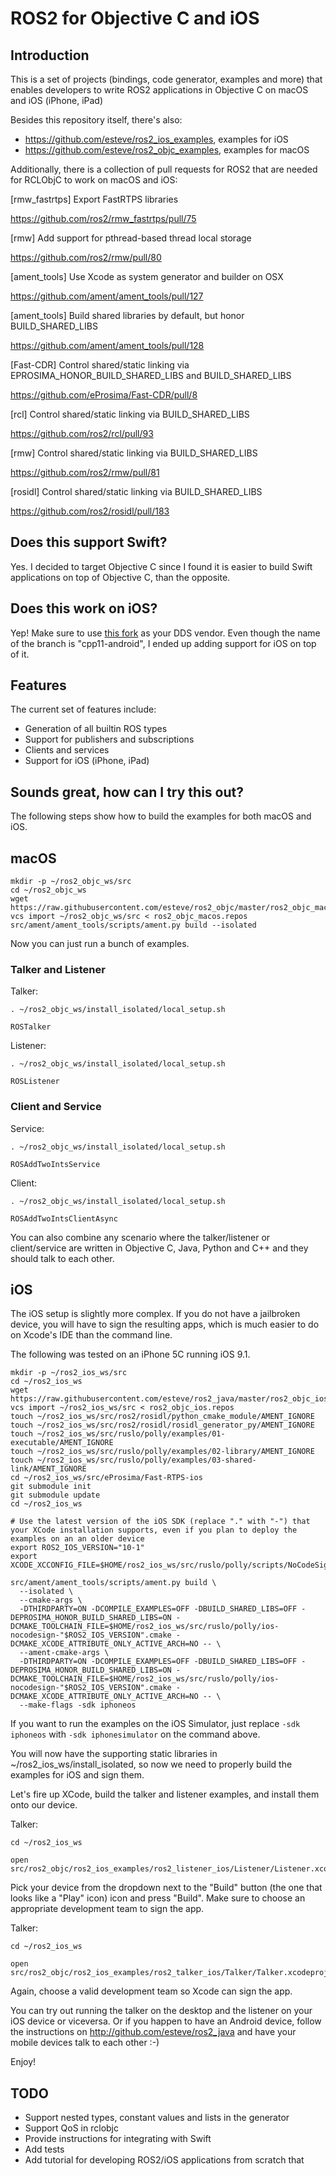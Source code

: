 ROS2 for Objective C and iOS
============================

Introduction
------------

This is a set of projects (bindings, code generator, examples and more) that enables developers to write ROS2
applications in Objective C on macOS and iOS (iPhone, iPad)

Besides this repository itself, there's also:
- https://github.com/esteve/ros2_ios_examples, examples for iOS
- https://github.com/esteve/ros2_objc_examples, examples for macOS

Additionally, there is a collection of pull requests for ROS2 that are needed for RCLObjC to work on macOS and iOS:

[rmw_fastrtps] Export FastRTPS libraries

https://github.com/ros2/rmw_fastrtps/pull/75

[rmw] Add support for pthread-based thread local storage

https://github.com/ros2/rmw/pull/80

[ament_tools] Use Xcode as system generator and builder on OSX

https://github.com/ament/ament_tools/pull/127

[ament_tools] Build shared libraries by default, but honor BUILD_SHARED_LIBS

https://github.com/ament/ament_tools/pull/128

[Fast-CDR] Control shared/static linking via EPROSIMA_HONOR_BUILD_SHARED_LIBS and BUILD_SHARED_LIBS

https://github.com/eProsima/Fast-CDR/pull/8

[rcl] Control shared/static linking via BUILD_SHARED_LIBS

https://github.com/ros2/rcl/pull/93

[rmw] Control shared/static linking via BUILD_SHARED_LIBS

https://github.com/ros2/rmw/pull/81

[rosidl] Control shared/static linking via BUILD_SHARED_LIBS

https://github.com/ros2/rosidl/pull/183

Does this support Swift?
------------------------

Yes. I decided to target Objective C since I found it is easier to build Swift applications on top of Objective C, than the opposite.

Does this work on iOS?
----------------------

Yep! Make sure to use [this fork](https://github.com/eProsima/Fast-RTPS/pull/26) as your DDS vendor. Even though the name of the branch is "cpp11-android", I ended up adding support for iOS on top of it.

Features
--------

The current set of features include:
- Generation of all builtin ROS types
- Support for publishers and subscriptions
- Clients and services
- Support for iOS (iPhone, iPad)

Sounds great, how can I try this out?
-------------------------------------

The following steps show how to build the examples for both macOS and iOS.

macOS
-----

```
mkdir -p ~/ros2_objc_ws/src
cd ~/ros2_objc_ws
wget https://raw.githubusercontent.com/esteve/ros2_objc/master/ros2_objc_macos.repos
vcs import ~/ros2_objc_ws/src < ros2_objc_macos.repos
src/ament/ament_tools/scripts/ament.py build --isolated
```

Now you can just run a bunch of examples.

### Talker and Listener

Talker:

```
. ~/ros2_objc_ws/install_isolated/local_setup.sh

ROSTalker
```

Listener:

```
. ~/ros2_objc_ws/install_isolated/local_setup.sh

ROSListener
```

### Client and Service

Service:

```
. ~/ros2_objc_ws/install_isolated/local_setup.sh

ROSAddTwoIntsService
```

Client:

```
. ~/ros2_objc_ws/install_isolated/local_setup.sh

ROSAddTwoIntsClientAsync
```

You can also combine any scenario where the talker/listener or client/service are written in Objective C, Java, Python and C++ and they should talk to each other.

iOS
---

The iOS setup is slightly more complex. If you do not have a jailbroken device, you will have to sign the resulting apps, which is much easier to do on Xcode's IDE than the command line.

The following was tested on an iPhone 5C running iOS 9.1.

```
mkdir -p ~/ros2_ios_ws/src
cd ~/ros2_ios_ws
wget https://raw.githubusercontent.com/esteve/ros2_java/master/ros2_objc_ios.repos
vcs import ~/ros2_ios_ws/src < ros2_objc_ios.repos
touch ~/ros2_ios_ws/src/ros2/rosidl/python_cmake_module/AMENT_IGNORE
touch ~/ros2_ios_ws/src/ros2/rosidl/rosidl_generator_py/AMENT_IGNORE
touch ~/ros2_ios_ws/src/ruslo/polly/examples/01-executable/AMENT_IGNORE
touch ~/ros2_ios_ws/src/ruslo/polly/examples/02-library/AMENT_IGNORE
touch ~/ros2_ios_ws/src/ruslo/polly/examples/03-shared-link/AMENT_IGNORE
cd ~/ros2_ios_ws/src/eProsima/Fast-RTPS-ios
git submodule init
git submodule update
cd ~/ros2_ios_ws

# Use the latest version of the iOS SDK (replace "." with "-") that your XCode installation supports, even if you plan to deploy the examples on an an older device
export ROS2_IOS_VERSION="10-1"
export XCODE_XCCONFIG_FILE=$HOME/ros2_ios_ws/src/ruslo/polly/scripts/NoCodeSign.xcconfig

src/ament/ament_tools/scripts/ament.py build \
  --isolated \
  --cmake-args \
  -DTHIRDPARTY=ON -DCOMPILE_EXAMPLES=OFF -DBUILD_SHARED_LIBS=OFF -DEPROSIMA_HONOR_BUILD_SHARED_LIBS=ON -DCMAKE_TOOLCHAIN_FILE=$HOME/ros2_ios_ws/src/ruslo/polly/ios-nocodesign-"$ROS2_IOS_VERSION".cmake -DCMAKE_XCODE_ATTRIBUTE_ONLY_ACTIVE_ARCH=NO -- \
  --ament-cmake-args \
  -DTHIRDPARTY=ON -DCOMPILE_EXAMPLES=OFF -DBUILD_SHARED_LIBS=OFF -DEPROSIMA_HONOR_BUILD_SHARED_LIBS=ON -DCMAKE_TOOLCHAIN_FILE=$HOME/ros2_ios_ws/src/ruslo/polly/ios-nocodesign-"$ROS2_IOS_VERSION".cmake -DCMAKE_XCODE_ATTRIBUTE_ONLY_ACTIVE_ARCH=NO -- \
  --make-flags -sdk iphoneos
```

If you want to run the examples on the iOS Simulator, just replace `-sdk iphoneos` with `-sdk iphonesimulator` on the command above.

You will now have the supporting static libraries in ~/ros2_ios_ws/install_isolated, so now we need to properly build the examples for iOS and sign them.

Let's fire up XCode, build the talker and listener examples, and install them onto our device.

Talker:

```
cd ~/ros2_ios_ws

open src/ros2_objc/ros2_ios_examples/ros2_listener_ios/Listener/Listener.xcodeproj
```

Pick your device from the dropdown next to the "Build" button (the one that looks like a "Play" icon) icon and press "Build". Make sure to choose an appropriate development team to sign the app.

Talker:

```
cd ~/ros2_ios_ws

open src/ros2_objc/ros2_ios_examples/ros2_talker_ios/Talker/Talker.xcodeproj
```

Again, choose a valid development team so Xcode can sign the app.

You can try out running the talker on the desktop and the listener on your iOS device or viceversa. Or if you happen to have an Android device, follow the instructions on http://github.com/esteve/ros2_java and have your mobile devices talk to each other :-)

Enjoy!

TODO
----

- Support nested types, constant values and lists in the generator
- Support QoS in rclobjc
- Provide instructions for integrating with Swift
- Add tests
- Add tutorial for developing ROS2/iOS applications from scratch that
